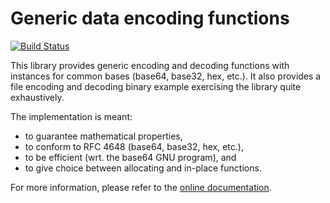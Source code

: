 # Generic data encoding functions

[![Build Status](https://travis-ci.org/ia0/data-encoding.svg?branch=master)](https://travis-ci.org/ia0/data-encoding)

This library provides generic encoding and decoding functions with
instances for common bases (base64, base32, hex, etc.). It also
provides a file encoding and decoding binary example exercising the
library quite exhaustively.

The implementation is meant:
- to guarantee mathematical properties,
- to conform to RFC 4648 (base64, base32, hex, etc.),
- to be efficient (wrt. the base64 GNU program), and
- to give choice between allocating and in-place functions.

For more information, please refer to the [online
documentation](http://ia0.github.io/data-encoding/data_encoding).
